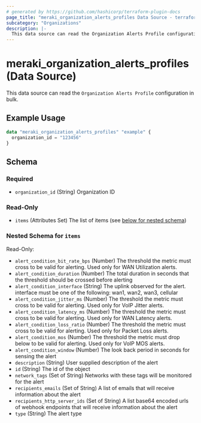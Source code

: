 ```yaml
---
# generated by https://github.com/hashicorp/terraform-plugin-docs
page_title: "meraki_organization_alerts_profiles Data Source - terraform-provider-meraki"
subcategory: "Organizations"
description: |-
  This data source can read the Organization Alerts Profile configuration in bulk.
---
```


# meraki_organization_alerts_profiles (Data Source)

This data source can read the `Organization Alerts Profile` configuration in bulk.

## Example Usage

```terraform
data "meraki_organization_alerts_profiles" "example" {
  organization_id = "123456"
}
```

<!-- schema generated by tfplugindocs -->
## Schema

### Required

- `organization_id` (String) Organization ID

### Read-Only

- `items` (Attributes Set) The list of items (see [below for nested schema](#nestedatt--items))

<a id="nestedatt--items"></a>
### Nested Schema for `items`

Read-Only:

- `alert_condition_bit_rate_bps` (Number) The threshold the metric must cross to be valid for alerting. Used only for WAN Utilization alerts.
- `alert_condition_duration` (Number) The total duration in seconds that the threshold should be crossed before alerting
- `alert_condition_interface` (String) The uplink observed for the alert. interface must be one of the following: wan1, wan2, wan3, cellular
- `alert_condition_jitter_ms` (Number) The threshold the metric must cross to be valid for alerting. Used only for VoIP Jitter alerts.
- `alert_condition_latency_ms` (Number) The threshold the metric must cross to be valid for alerting. Used only for WAN Latency alerts.
- `alert_condition_loss_ratio` (Number) The threshold the metric must cross to be valid for alerting. Used only for Packet Loss alerts.
- `alert_condition_mos` (Number) The threshold the metric must drop below to be valid for alerting. Used only for VoIP MOS alerts.
- `alert_condition_window` (Number) The look back period in seconds for sensing the alert
- `description` (String) User supplied description of the alert
- `id` (String) The id of the object
- `network_tags` (Set of String) Networks with these tags will be monitored for the alert
- `recipients_emails` (Set of String) A list of emails that will receive information about the alert
- `recipients_http_server_ids` (Set of String) A list base64 encoded urls of webhook endpoints that will receive information about the alert
- `type` (String) The alert type
